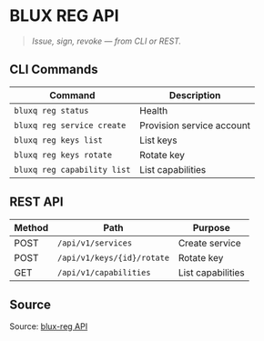 # BLUX REG API

> *Issue, sign, revoke — from CLI or REST.*

## CLI Commands
| Command | Description |
| --- | --- |
| `bluxq reg status` | Health |
| `bluxq reg service create` | Provision service account |
| `bluxq reg keys list` | List keys |
| `bluxq reg keys rotate` | Rotate key |
| `bluxq reg capability list` | List capabilities |

## REST API
| Method | Path | Purpose |
| --- | --- | --- |
| POST | `/api/v1/services` | Create service |
| POST | `/api/v1/keys/{id}/rotate` | Rotate key |
| GET | `/api/v1/capabilities` | List capabilities |

## Source
Source: [blux-reg API](https://github.com/Outer-Void/blux-reg)
